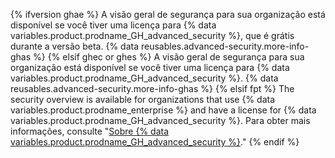 {% ifversion ghae %}
A visão geral de segurança para sua organização está disponível se você tiver uma licença para {% data variables.product.prodname_GH_advanced_security %}, que é grátis durante a versão beta. {% data reusables.advanced-security.more-info-ghas %}
{% elsif ghec or ghes %}
A visão geral de segurança para sua organização está disponível se você tiver uma licença para {% data variables.product.prodname_GH_advanced_security %}. {% data reusables.advanced-security.more-info-ghas %}
{% elsif fpt %}
The security overview is available for organizations that use {% data variables.product.prodname_enterprise %} and have a license for {% data variables.product.prodname_GH_advanced_security %}. Para obter mais informações, consulte "[Sobre {% data variables.product.prodname_GH_advanced_security %}](/get-started/learning-about-github/about-github-advanced-security)." {% endif %}